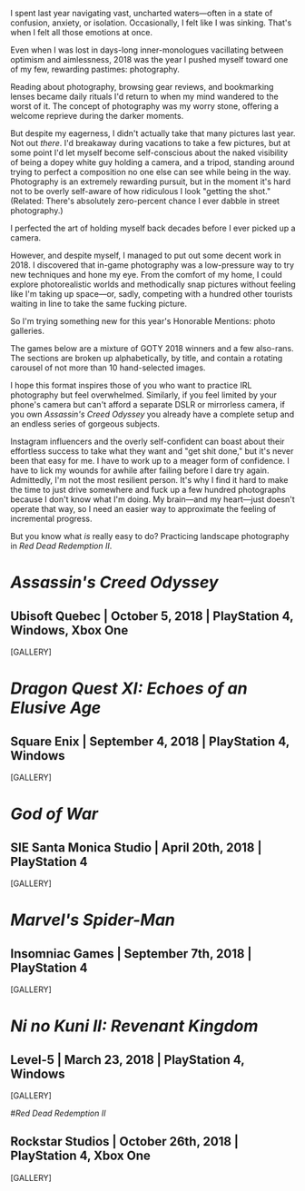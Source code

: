 I spent last year navigating vast, uncharted waters—often in a state of confusion, anxiety, or isolation. Occasionally, I felt like I was sinking. That's when I felt all those emotions at once.

Even when I was lost in days-long inner-monologues vacillating between optimism and aimlessness, 2018 was the year I pushed myself toward one of my few, rewarding pastimes: photography.

Reading about photography, browsing gear reviews, and bookmarking lenses became daily rituals I'd return to when my mind wandered to the worst of it. The concept of photography was my worry stone, offering a welcome reprieve during the darker moments.

But despite my eagerness, I didn't actually take that many pictures last year. Not out _there_. I'd breakaway during vacations to take a few pictures, but at some point I'd let myself become self-conscious about the naked visibility of being a dopey white guy holding a camera, and a tripod, standing around trying to perfect a composition no one else can see while being in the way. Photography is an extremely rewarding pursuit, but in the moment it's hard not to be overly self-aware of how ridiculous I look "getting the shot." (Related: There's absolutely zero-percent chance I ever dabble in street photography.)

I perfected the art of holding myself back decades before I ever picked up a camera.

However, and despite myself, I managed to put out some decent work in 2018. I discovered that in-game photography was a low-pressure way to try new techniques and hone my eye. From the comfort of my home, I could explore photorealistic worlds and methodically snap pictures without feeling like I'm taking up space—or, sadly, competing with a hundred other tourists waiting in line to take the same fucking picture.

So I'm trying something new for this year's Honorable Mentions: photo galleries.

The games below are a mixture of GOTY 2018 winners and a few also-rans. The sections are broken up alphabetically, by title, and contain a rotating carousel of not more than 10 hand-selected images.

I hope this format inspires those of you who want to practice IRL photography but feel overwhelmed. Similarly, if you feel limited by your phone's camera but can't afford a separate DSLR or mirrorless camera, if you own _Assassin's Creed Odyssey_ you already have a complete setup and an endless series of gorgeous subjects.

Instagram influencers and the overly self-confident can boast about their effortless success to take what they want and "get shit done," but it's never been that easy for me. I have to work up to a meager form of confidence. I have to lick my wounds for awhile after failing before I dare try again. Admittedly, I'm not the most resilient person. It's why I find it hard to make the time to just drive somewhere and fuck up a few hundred photographs because I don't know what I'm doing. My brain—and my heart—just doesn't operate that way, so I need an easier way to approximate the feeling of incremental progress.

But you know what _is_ really easy to do? Practicing landscape photography in _Red Dead Redemption II_.

# _Assassin's Creed Odyssey_
## Ubisoft Quebec | October 5, 2018 | PlayStation 4, Windows, Xbox One

[GALLERY]

# _Dragon Quest XI: Echoes of an Elusive Age_
## Square Enix | September 4, 2018 | PlayStation 4, Windows

[GALLERY]

# _God of War_
## SIE Santa Monica Studio | April 20th, 2018 | PlayStation 4

[GALLERY]

# _Marvel's Spider-Man_
## Insomniac Games | September 7th, 2018 | PlayStation 4

[GALLERY]

# _Ni no Kuni II: Revenant Kingdom_
## Level-5 | March 23, 2018 | PlayStation 4, Windows

[GALLERY]

#_Red Dead Redemption II_
## Rockstar Studios | October 26th, 2018 | PlayStation 4, Xbox One

[GALLERY]
